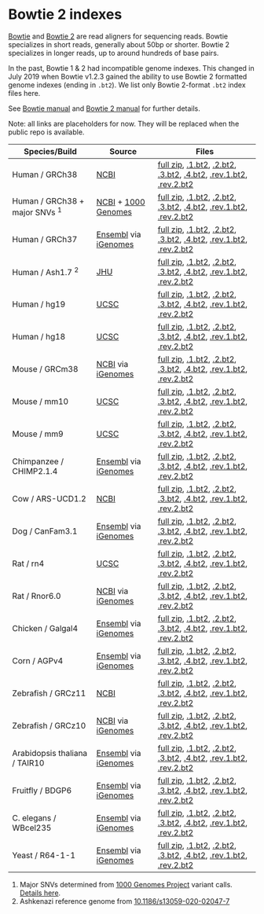 # Bowtie 2 indexes

[Bowtie](http://bowtie-bio.sourceforge.net) and [Bowtie 2](http://bowtie-bio.sourceforge.net/bowtie2) are read aligners for sequencing reads.  Bowtie specializes in short reads, generally about 50bp or shorter.  Bowtie 2 specializes in longer reads, up to around hundreds of base pairs.

In the past, Bowtie 1 & 2 had incompatible genome indexes.  This changed in July 2019 when Bowtie v1.2.3 gained the ability to use Bowtie 2 formatted genome indexes (ending in `.bt2`).  We list only Bowtie 2-format `.bt2` index files here.

See [Bowtie manual](http://bowtie-bio.sourceforge.net/manual.shtml) and [Bowtie 2 manual](http://bowtie-bio.sourceforge.net/bowtie2/manual.shtml) for further details.

Note: all links are placeholders for now.  They will be replaced when the public repo is available.

<div class="datatable-begin"></div>

Species/Build                             | Source                                            | Files                                                                                                                                                                                                                                     
----------------------------------------- | ------------------------------------------------- | ----------------------------------------------------------------------------------------------------------------------------------------------------------------------------------------------------------------------------------------- 
Human / GRCh38                            | [NCBI][bt2_GRCh38_source]                         | [full zip][bt2_GRCh38_full], [.1.bt2][bt2_GRCh38_1], [.2.bt2][bt2_GRCh38_2], [.3.bt2][bt2_GRCh38_3], [.4.bt2][bt2_GRCh38_4], [.rev.1.bt2][bt2_GRCh38_r1], [.rev.2.bt2][bt2_GRCh38_r2]
Human / GRCh38 + major SNVs <sup>1</sup>  | [NCBI][bt2_grch38_1kgmaj_source] + [1000 Genomes] | [full zip][bt2_grch38_1kgmaj_full], [.1.bt2][bt2_grch38_1kgmaj_1], [.2.bt2][bt2_grch38_1kgmaj_2], [.3.bt2][bt2_grch38_1kgmaj_3], [.4.bt2][bt2_grch38_1kgmaj_4], [.rev.1.bt2][bt2_grch38_1kgmaj_r1], [.rev.2.bt2][bt2_grch38_1kgmaj_r2]
Human / GRCh37                            | [Ensembl][bt2_grch37_source] via [iGenomes]       | [full zip][bt2_grch37_full], [.1.bt2][bt2_grch37_1], [.2.bt2][bt2_grch37_2], [.3.bt2][bt2_grch37_3], [.4.bt2][bt2_grch37_4], [.rev.1.bt2][bt2_grch37_r1], [.rev.2.bt2][bt2_grch37_r2]
Human / Ash1.7 <sup>2</sup>               | [JHU][bt2_ash1_source]                            | [full zip][bt2_ash1_full], [.1.bt2][bt2_ash1_1], [.2.bt2][bt2_ash1_2], [.3.bt2][bt2_ash1_3], [.4.bt2][bt2_ash1_4], [.rev.1.bt2][bt2_ash1_r1], [.rev.2.bt2][bt2_ash1_r2]
Human / hg19                              | [UCSC][bt2_hg19_source]                           | [full zip][bt2_hg19_full], [.1.bt2][bt2_hg19_1], [.2.bt2][bt2_hg19_2], [.3.bt2][bt2_hg19_3], [.4.bt2][bt2_hg19_4], [.rev.1.bt2][bt2_hg19_r1], [.rev.2.bt2][bt2_hg19_r2]
Human / hg18                              | [UCSC][bt2_hg18_source]                           | [full zip][bt2_hg18_full], [.1.bt2][bt2_hg18_1], [.2.bt2][bt2_hg18_2], [.3.bt2][bt2_hg18_3], [.4.bt2][bt2_hg18_4], [.rev.1.bt2][bt2_hg18_r1], [.rev.2.bt2][bt2_hg18_r2]
Mouse / GRCm38                            | [NCBI][bt2_grcm38_source] via [iGenomes]          | [full zip][bt2_grcm38_full], [.1.bt2][bt2_grcm38_1], [.2.bt2][bt2_grcm38_2], [.3.bt2][bt2_grcm38_3], [.4.bt2][bt2_grcm38_4], [.rev.1.bt2][bt2_grcm38_r1], [.rev.2.bt2][bt2_grcm38_r2]
Mouse / mm10                              | [UCSC][bt2_mm10_source]                           | [full zip][bt2_mm10_full], [.1.bt2][bt2_mm10_1], [.2.bt2][bt2_mm10_2], [.3.bt2][bt2_mm10_3], [.4.bt2][bt2_mm10_4], [.rev.1.bt2][bt2_mm10_r1], [.rev.2.bt2][bt2_mm10_r2]
Mouse / mm9                               | [UCSC][bt2_mm9_source]                            | [full zip][bt2_mm9_full], [.1.bt2][bt2_mm9_1], [.2.bt2][bt2_mm9_2], [.3.bt2][bt2_mm9_3], [.4.bt2][bt2_mm9_4], [.rev.1.bt2][bt2_mm9_r1], [.rev.2.bt2][bt2_mm9_r2]
Chimpanzee / CHIMP2.1.4                   | [Ensembl][bt2_chimp214_source] via [iGenomes]     | [full zip][bt2_chimp214_full], [.1.bt2][bt2_chimp214_1], [.2.bt2][bt2_chimp214_2], [.3.bt2][bt2_chimp214_3], [.4.bt2][bt2_chimp214_4], [.rev.1.bt2][bt2_chimp214_r1], [.rev.2.bt2][bt2_chimp214_r2]
Cow / ARS-UCD1.2                          | [NCBI][bt2_arsucd12_source]                       | [full zip][bt2_arsucd12_full], [.1.bt2][bt2_arsucd12_1], [.2.bt2][bt2_arsucd12_2], [.3.bt2][bt2_arsucd12_3], [.4.bt2][bt2_arsucd12_4], [.rev.1.bt2][bt2_arsucd12_r1], [.rev.2.bt2][bt2_arsucd12_r2]
Dog / CanFam3.1                           | [Ensembl][bt2_canfam31_source] via [iGenomes]     | [full zip][bt2_canfam31_full], [.1.bt2][bt2_canfam31_1], [.2.bt2][bt2_canfam31_2], [.3.bt2][bt2_canfam31_3], [.4.bt2][bt2_canfam31_4], [.rev.1.bt2][bt2_canfam31_r1], [.rev.2.bt2][bt2_canfam31_r2]
Rat / rn4                                 | [UCSC][bt2_rn4_source]                            | [full zip][bt2_rn4_full], [.1.bt2][bt2_rn4_1], [.2.bt2][bt2_rn4_2], [.3.bt2][bt2_rn4_3], [.4.bt2][bt2_rn4_4], [.rev.1.bt2][bt2_rn4_r1], [.rev.2.bt2][bt2_rn4_r2]
Rat / Rnor6.0                             | [NCBI][bt2_rnor60_source] via [iGenomes]          | [full zip][bt2_rnor60_full], [.1.bt2][bt2_rnor60_1], [.2.bt2][bt2_rnor60_2], [.3.bt2][bt2_rnor60_3], [.4.bt2][bt2_rnor60_4], [.rev.1.bt2][bt2_rnor60_r1], [.rev.2.bt2][bt2_rnor60_r2]
Chicken / Galgal4                         | [Ensembl][bt2_galgal4_source] via [iGenomes]      | [full zip][bt2_galgal4_full], [.1.bt2][bt2_galgal4_1], [.2.bt2][bt2_galgal4_2], [.3.bt2][bt2_galgal4_3], [.4.bt2][bt2_galgal4_4], [.rev.1.bt2][bt2_galgal4_r1], [.rev.2.bt2][bt2_galgal4_r2]
Corn / AGPv4                              | [Ensembl][bt2_agpv4_source] via [iGenomes]        | [full zip][bt2_agpv4_full], [.1.bt2][bt2_agpv4_1], [.2.bt2][bt2_agpv4_2], [.3.bt2][bt2_agpv4_3], [.4.bt2][bt2_agpv4_4], [.rev.1.bt2][bt2_agpv4_r1], [.rev.2.bt2][bt2_agpv4_r2]
Zebrafish / GRCz11                        | [NCBI][bt2_grcz11_source]                         | [full zip][bt2_grcz11_full], [.1.bt2][bt2_grcz11_1], [.2.bt2][bt2_grcz11_2], [.3.bt2][bt2_grcz11_3], [.4.bt2][bt2_grcz11_4], [.rev.1.bt2][bt2_grcz11_r1], [.rev.2.bt2][bt2_grcz11_r2]
Zebrafish / GRCz10                        | [NCBI][bt2_grcz10_source] via [iGenomes]          | [full zip][bt2_grcz10_full], [.1.bt2][bt2_grcz10_1], [.2.bt2][bt2_grcz10_2], [.3.bt2][bt2_grcz10_3], [.4.bt2][bt2_grcz10_4], [.rev.1.bt2][bt2_grcz10_r1], [.rev.2.bt2][bt2_grcz10_r2]
Arabidopsis thaliana / TAIR10             | [Ensembl][bt2_tair10_source] via [iGenomes]       | [full zip][bt2_tair10_full], [.1.bt2][bt2_tair10_1], [.2.bt2][bt2_tair10_2], [.3.bt2][bt2_tair10_3], [.4.bt2][bt2_tair10_4], [.rev.1.bt2][bt2_tair10_r1], [.rev.2.bt2][bt2_tair10_r2]
Fruitfly / BDGP6                          | [Ensembl][bt2_bdgp6_source] via [iGenomes]        | [full zip][bt2_bdgp6_full], [.1.bt2][bt2_bdgp6_1], [.2.bt2][bt2_bdgp6_2], [.3.bt2][bt2_bdgp6_3], [.4.bt2][bt2_bdgp6_4], [.rev.1.bt2][bt2_bdgp6_r1], [.rev.2.bt2][bt2_bdgp6_r2]
C. elegans / WBcel235                     | [Ensembl][bt2_wbcel235_source] via [iGenomes]     | [full zip][bt2_wbcel235_full], [.1.bt2][bt2_wbcel235_1], [.2.bt2][bt2_wbcel235_2], [.3.bt2][bt2_wbcel235_3], [.4.bt2][bt2_wbcel235_4], [.rev.1.bt2][bt2_wbcel235_r1], [.rev.2.bt2][bt2_wbcel235_r2]
Yeast / R64-1-1                           | [Ensembl][bt2_r6411_source] via [iGenomes]        | [full zip][bt2_r6411_full], [.1.bt2][bt2_r6411_1], [.2.bt2][bt2_r6411_2], [.3.bt2][bt2_r6411_3], [.4.bt2][bt2_r6411_4], [.rev.1.bt2][bt2_r6411_r1], [.rev.2.bt2][bt2_r6411_r2]

<div class="datatable-end"></div>

[1000 Genomes]: https://www.internationalgenome.org
[iGenomes]: https://support.illumina.com/sequencing/sequencing_software/igenome.html

1. Major SNVs determined from [1000 Genomes Project](https://www.internationalgenome.org) variant calls.  [Details here](https://github.com/BenLangmead/bowtie-majref).
2. Ashkenazi reference genome from [10.1186/s13059-020-02047-7](https://doi.org/10.1186/s13059-020-02047-7)

[bt2_GRCh38_source]: ftp://ftp.ncbi.nlm.nih.gov/genomes/archive/old_genbank/Eukaryotes/vertebrates_mammals/Homo_sapiens/GRCh38/seqs_for_alignment_pipelines/
[bt2_GRCh38_full]: https://aws.amazon.com
[bt2_GRCh38_1]: https://aws.amazon.com
[bt2_GRCh38_2]: https://aws.amazon.com
[bt2_GRCh38_3]: https://aws.amazon.com
[bt2_GRCh38_4]: https://aws.amazon.com
[bt2_GRCh38_r1]: https://aws.amazon.com
[bt2_GRCh38_r2]: https://aws.amazon.com

[bt2_grch38_1kgmaj_source]: ftp://ftp.ccb.jhu.edu/pub/data/bowtie2_indexes/
[bt2_grch38_1kgmaj_full]: https://aws.amazon.com
[bt2_grch38_1kgmaj_1]: https://aws.amazon.com
[bt2_grch38_1kgmaj_2]: https://aws.amazon.com
[bt2_grch38_1kgmaj_3]: https://aws.amazon.com
[bt2_grch38_1kgmaj_4]: https://aws.amazon.com
[bt2_grch38_1kgmaj_r1]: https://aws.amazon.com
[bt2_grch38_1kgmaj_r2]: https://aws.amazon.com

[bt2_grch37_source]: https://grch37.ensembl.org/index.html
[bt2_grch37_full]: https://aws.amazon.com
[bt2_grch37_1]: https://aws.amazon.com
[bt2_grch37_2]: https://aws.amazon.com
[bt2_grch37_3]: https://aws.amazon.com
[bt2_grch37_4]: https://aws.amazon.com
[bt2_grch37_r1]: https://aws.amazon.com
[bt2_grch37_r2]: https://aws.amazon.com

[bt2_ash1_source]: ftp://ftp.ccb.jhu.edu/pub/data/Homo_sapiens/Ash1/v1.7/Assembly/
[bt2_ash1_full]: https://aws.amazon.com
[bt2_ash1_1]: https://aws.amazon.com
[bt2_ash1_2]: https://aws.amazon.com
[bt2_ash1_3]: https://aws.amazon.com
[bt2_ash1_4]: https://aws.amazon.com
[bt2_ash1_r1]: https://aws.amazon.com
[bt2_ash1_r2]: https://aws.amazon.com

[bt2_hg19_source]: ftp://hgdownload.cse.ucsc.edu/goldenPath/hg19/chromosomes
[bt2_hg19_full]: https://aws.amazon.com
[bt2_hg19_1]: https://aws.amazon.com
[bt2_hg19_2]: https://aws.amazon.com
[bt2_hg19_3]: https://aws.amazon.com
[bt2_hg19_4]: https://aws.amazon.com
[bt2_hg19_r1]: https://aws.amazon.com
[bt2_hg19_r2]: https://aws.amazon.com

[bt2_hg18_source]: ftp://hgdownload.cse.ucsc.edu/goldenPath/hg18/chromosomes
[bt2_hg18_full]: https://aws.amazon.com
[bt2_hg18_1]: https://aws.amazon.com
[bt2_hg18_2]: https://aws.amazon.com
[bt2_hg18_3]: https://aws.amazon.com
[bt2_hg18_4]: https://aws.amazon.com
[bt2_hg18_r1]: https://aws.amazon.com
[bt2_hg18_r2]: https://aws.amazon.com

[bt2_chimp214_source]: https://useast.ensembl.org/Pan_troglodytes/Info/Index
[bt2_chimp214_full]: https://aws.amazon.com
[bt2_chimp214_1]: https://aws.amazon.com
[bt2_chimp214_2]: https://aws.amazon.com
[bt2_chimp214_3]: https://aws.amazon.com
[bt2_chimp214_4]: https://aws.amazon.com
[bt2_chimp214_r1]: https://aws.amazon.com
[bt2_chimp214_r2]: https://aws.amazon.com

[bt2_arsucd12_source]: https://ftp.ncbi.nlm.nih.gov/genomes/all/GCF/002/263/795/GCF_002263795.1_ARS-UCD1.2/
[bt2_arsucd12_full]: https://aws.amazon.com
[bt2_arsucd12_1]: https://aws.amazon.com
[bt2_arsucd12_2]: https://aws.amazon.com
[bt2_arsucd12_3]: https://aws.amazon.com
[bt2_arsucd12_4]: https://aws.amazon.com
[bt2_arsucd12_r1]: https://aws.amazon.com
[bt2_arsucd12_r2]: https://aws.amazon.com

[bt2_canfam31_source]: https://www.ensembl.org/Canis_lupus_familiaris/Info/Index
[bt2_canfam31_full]: https://aws.amazon.com
[bt2_canfam31_1]: https://aws.amazon.com
[bt2_canfam31_2]: https://aws.amazon.com
[bt2_canfam31_3]: https://aws.amazon.com
[bt2_canfam31_4]: https://aws.amazon.com
[bt2_canfam31_r1]: https://aws.amazon.com
[bt2_canfam31_r2]: https://aws.amazon.com

[bt2_grcm38_source]: https://www.ncbi.nlm.nih.gov/assembly/GCF_000001635.20/
[bt2_grcm38_full]: https://aws.amazon.com
[bt2_grcm38_1]: https://aws.amazon.com
[bt2_grcm38_2]: https://aws.amazon.com
[bt2_grcm38_3]: https://aws.amazon.com
[bt2_grcm38_4]: https://aws.amazon.com
[bt2_grcm38_r1]: https://aws.amazon.com
[bt2_grcm38_r2]: https://aws.amazon.com

[bt2_mm10_source]: ftp://hgdownload.cse.ucsc.edu/goldenPath/mm10/chromosomes
[bt2_mm10_full]: https://aws.amazon.com
[bt2_mm10_1]: https://aws.amazon.com
[bt2_mm10_2]: https://aws.amazon.com
[bt2_mm10_3]: https://aws.amazon.com
[bt2_mm10_4]: https://aws.amazon.com
[bt2_mm10_r1]: https://aws.amazon.com
[bt2_mm10_r2]: https://aws.amazon.com

[bt2_mm9_source]: ftp://hgdownload.cse.ucsc.edu/goldenPath/mm9/chromosomes
[bt2_mm9_full]: https://aws.amazon.com
[bt2_mm9_1]: https://aws.amazon.com
[bt2_mm9_2]: https://aws.amazon.com
[bt2_mm9_3]: https://aws.amazon.com
[bt2_mm9_4]: https://aws.amazon.com
[bt2_mm9_r1]: https://aws.amazon.com
[bt2_mm9_r2]: https://aws.amazon.com

[bt2_rn4_source]: ftp://hgdownload.cse.ucsc.edu/goldenPath/rn4/chromosomes
[bt2_rn4_full]: https://aws.amazon.com
[bt2_rn4_1]: https://aws.amazon.com
[bt2_rn4_2]: https://aws.amazon.com
[bt2_rn4_3]: https://aws.amazon.com
[bt2_rn4_4]: https://aws.amazon.com
[bt2_rn4_r1]: https://aws.amazon.com
[bt2_rn4_r2]: https://aws.amazon.com

[bt2_rnor60_source]: https://www.ncbi.nlm.nih.gov/assembly/GCF_000001895.5/
[bt2_rnor60_full]: https://aws.amazon.com
[bt2_rnor60_1]: https://aws.amazon.com
[bt2_rnor60_2]: https://aws.amazon.com
[bt2_rnor60_3]: https://aws.amazon.com
[bt2_rnor60_4]: https://aws.amazon.com
[bt2_rnor60_r1]: https://aws.amazon.com
[bt2_rnor60_r2]: https://aws.amazon.com

[bt2_galgal4_source]: http://jul2016.archive.ensembl.org/Gallus_gallus/Info/Index
[bt2_galgal4_full]: https://aws.amazon.com
[bt2_galgal4_1]: https://aws.amazon.com
[bt2_galgal4_2]: https://aws.amazon.com
[bt2_galgal4_3]: https://aws.amazon.com
[bt2_galgal4_4]: https://aws.amazon.com
[bt2_galgal4_r1]: https://aws.amazon.com
[bt2_galgal4_r2]: https://aws.amazon.com

[bt2_agpv4_source]: http://plants.ensembl.org/Zea_mays/Info/Index
[bt2_agpv4_full]: https://aws.amazon.com
[bt2_agpv4_1]: https://aws.amazon.com
[bt2_agpv4_2]: https://aws.amazon.com
[bt2_agpv4_3]: https://aws.amazon.com
[bt2_agpv4_4]: https://aws.amazon.com
[bt2_agpv4_r1]: https://aws.amazon.com
[bt2_agpv4_r2]: https://aws.amazon.com

[bt2_grcz11_source]: https://ftp.ncbi.nlm.nih.gov/genomes/all/GCF/000/002/035/GCF_000002035.6_GRCz11/
[bt2_grcz11_full]: https://aws.amazon.com
[bt2_grcz11_1]: https://aws.amazon.com
[bt2_grcz11_2]: https://aws.amazon.com
[bt2_grcz11_3]: https://aws.amazon.com
[bt2_grcz11_4]: https://aws.amazon.com
[bt2_grcz11_r1]: https://aws.amazon.com
[bt2_grcz11_r2]: https://aws.amazon.com

[bt2_grcz10_source]: https://useast.ensembl.org/Drosophila_melanogaster/Info/Index
[bt2_grcz10_full]: https://aws.amazon.com
[bt2_grcz10_1]: https://aws.amazon.com
[bt2_grcz10_2]: https://aws.amazon.com
[bt2_grcz10_3]: https://aws.amazon.com
[bt2_grcz10_4]: https://aws.amazon.com
[bt2_grcz10_r1]: https://aws.amazon.com
[bt2_grcz10_r2]: https://aws.amazon.com

[bt2_tair10_source]: http://plants.ensembl.org/Arabidopsis_thaliana/Info/Index
[bt2_tair10_full]: https://aws.amazon.com
[bt2_tair10_1]: https://aws.amazon.com
[bt2_tair10_2]: https://aws.amazon.com
[bt2_tair10_3]: https://aws.amazon.com
[bt2_tair10_4]: https://aws.amazon.com
[bt2_tair10_r1]: https://aws.amazon.com
[bt2_tair10_r2]: https://aws.amazon.com

[bt2_bdgp6_source]: https://www.ncbi.nlm.nih.gov/assembly/GCF_000002035.5/
[bt2_bdgp6_full]: https://aws.amazon.com
[bt2_bdgp6_1]: https://aws.amazon.com
[bt2_bdgp6_2]: https://aws.amazon.com
[bt2_bdgp6_3]: https://aws.amazon.com
[bt2_bdgp6_4]: https://aws.amazon.com
[bt2_bdgp6_r1]: https://aws.amazon.com
[bt2_bdgp6_r2]: https://aws.amazon.com

[bt2_wbcel235_source]: https://www.ensembl.org/Caenorhabditis_elegans/Info/Index
[bt2_wbcel235_full]: https://aws.amazon.com
[bt2_wbcel235_1]: https://aws.amazon.com
[bt2_wbcel235_2]: https://aws.amazon.com
[bt2_wbcel235_3]: https://aws.amazon.com
[bt2_wbcel235_4]: https://aws.amazon.com
[bt2_wbcel235_r1]: https://aws.amazon.com
[bt2_wbcel235_r2]: https://aws.amazon.com

[bt2_r6411_source]: https://www.ensembl.org/Saccharomyces_cerevisiae/Info/Index
[bt2_r6411_full]: https://aws.amazon.com
[bt2_r6411_1]: https://aws.amazon.com
[bt2_r6411_2]: https://aws.amazon.com
[bt2_r6411_3]: https://aws.amazon.com
[bt2_r6411_4]: https://aws.amazon.com
[bt2_r6411_r1]: https://aws.amazon.com
[bt2_r6411_r2]: https://aws.amazon.com
